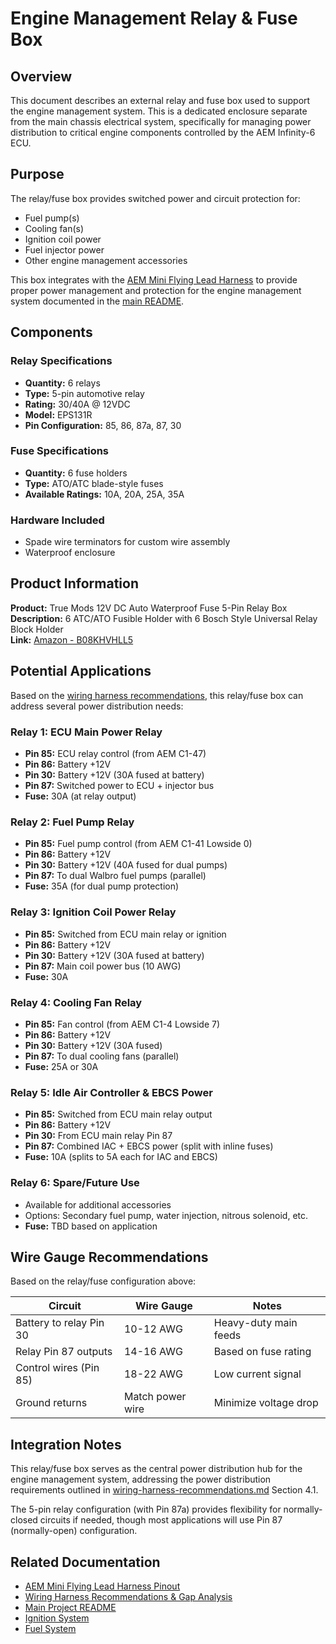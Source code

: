 # Engine Management Relay & Fuse Box

## Overview

This document describes an external relay and fuse box used to support the engine management system. This is a dedicated enclosure separate from the main chassis electrical system, specifically for managing power distribution to critical engine components controlled by the AEM Infinity-6 ECU.

## Purpose

The relay/fuse box provides switched power and circuit protection for:
- Fuel pump(s)
- Cooling fan(s)
- Ignition coil power
- Fuel injector power
- Other engine management accessories

This box integrates with the [AEM Mini Flying Lead Harness](AEM-Mini-Flying-Lead-Harness.md) to provide proper power management and protection for the engine management system documented in the [main README](README.md).

## Components

### Relay Specifications
- **Quantity:** 6 relays
- **Type:** 5-pin automotive relay
- **Rating:** 30/40A @ 12VDC
- **Model:** EPS131R
- **Pin Configuration:** 85, 86, 87a, 87, 30

### Fuse Specifications
- **Quantity:** 6 fuse holders
- **Type:** ATO/ATC blade-style fuses
- **Available Ratings:** 10A, 20A, 25A, 35A

### Hardware Included
- Spade wire terminators for custom wire assembly
- Waterproof enclosure

## Product Information

**Product:** True Mods 12V DC Auto Waterproof Fuse 5-Pin Relay Box  
**Description:** 6 ATC/ATO Fusible Holder with 6 Bosch Style Universal Relay Block Holder  
**Link:** [Amazon - B08KHVHLL5](https://www.amazon.com/dp/B08KHVHLL5)

## Potential Applications

Based on the [wiring harness recommendations](wiring-harness-recommendations.md), this relay/fuse box can address several power distribution needs:

### Relay 1: ECU Main Power Relay
- **Pin 85:** ECU relay control (from AEM C1-47)
- **Pin 86:** Battery +12V
- **Pin 30:** Battery +12V (30A fused at battery)
- **Pin 87:** Switched power to ECU + injector bus
- **Fuse:** 30A (at relay output)

### Relay 2: Fuel Pump Relay
- **Pin 85:** Fuel pump control (from AEM C1-41 Lowside 0)
- **Pin 86:** Battery +12V
- **Pin 30:** Battery +12V (40A fused for dual pumps)
- **Pin 87:** To dual Walbro fuel pumps (parallel)
- **Fuse:** 35A (for dual pump protection)

### Relay 3: Ignition Coil Power Relay
- **Pin 85:** Switched from ECU main relay or ignition
- **Pin 86:** Battery +12V
- **Pin 30:** Battery +12V (30A fused at battery)
- **Pin 87:** Main coil power bus (10 AWG)
- **Fuse:** 30A

### Relay 4: Cooling Fan Relay
- **Pin 85:** Fan control (from AEM C1-4 Lowside 7)
- **Pin 86:** Battery +12V
- **Pin 30:** Battery +12V (30A fused)
- **Pin 87:** To dual cooling fans (parallel)
- **Fuse:** 25A or 30A

### Relay 5: Idle Air Controller & EBCS Power
- **Pin 85:** Switched from ECU main relay output
- **Pin 86:** Battery +12V
- **Pin 30:** From ECU main relay Pin 87
- **Pin 87:** Combined IAC + EBCS power (split with inline fuses)
- **Fuse:** 10A (splits to 5A each for IAC and EBCS)

### Relay 6: Spare/Future Use
- Available for additional accessories
- Options: Secondary fuel pump, water injection, nitrous solenoid, etc.
- **Fuse:** TBD based on application

## Wire Gauge Recommendations

Based on the relay/fuse configuration above:

| Circuit | Wire Gauge | Notes |
|---------|-----------|-------|
| Battery to relay Pin 30 | 10-12 AWG | Heavy-duty main feeds |
| Relay Pin 87 outputs | 14-16 AWG | Based on fuse rating |
| Control wires (Pin 85) | 18-22 AWG | Low current signal |
| Ground returns | Match power wire | Minimize voltage drop |

## Integration Notes

This relay/fuse box serves as the central power distribution hub for the engine management system, addressing the power distribution requirements outlined in [wiring-harness-recommendations.md](wiring-harness-recommendations.md) Section 4.1.

The 5-pin relay configuration (with Pin 87a) provides flexibility for normally-closed circuits if needed, though most applications will use Pin 87 (normally-open) configuration.

## Related Documentation

- [AEM Mini Flying Lead Harness Pinout](AEM-Mini-Flying-Lead-Harness.md)
- [Wiring Harness Recommendations & Gap Analysis](wiring-harness-recommendations.md)
- [Main Project README](README.md)
- [Ignition System](ignition/README.md)
- [Fuel System](fuel-system/README.md)
